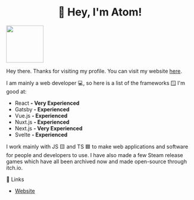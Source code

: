<h1 align="center">👋 Hey, I'm Atom!</h1>

<p float="right">
  <img src="https://user-images.githubusercontent.com/99760654/184541994-7402698f-4349-4271-bb42-98b8cf14e03e.png" width="100" />
</p>

Hey there. Thanks for visiting my profile. You can visit my website [here](//atomdev.cf).

I am mainly a web developer 💻, so here is a list of the frameworks 🪟 I'm good at:
- React **- Very Experienced**
- Gatsby **- Experienced**
- Vue.js **- Experienced**
- Nuxt.js **- Experienced**
- Next.js **- Very Experienced**
- Svelte **- Experienced**

I work mainly with JS 🟨 and TS 🟦 to make web applications and software for people and developers to use. I have also made a few Steam release games which have all been archived now and made open-source through itch.io. 

🔗 Links
- [Website](https://atomdev.cf/)
